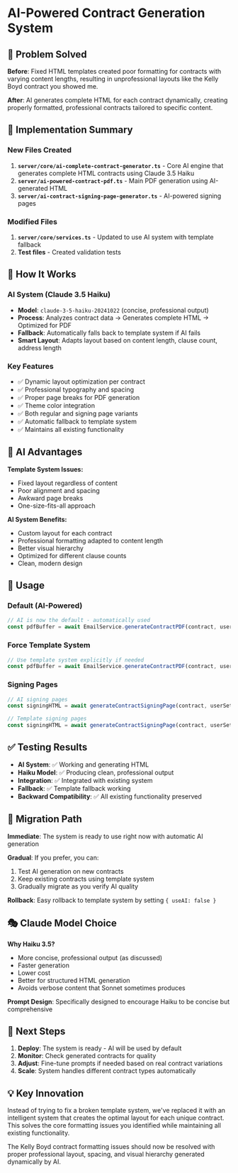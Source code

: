 # AI-Powered Contract Generation System

## 🎯 Problem Solved

**Before**: Fixed HTML templates created poor formatting for contracts with varying content lengths, resulting in unprofessional layouts like the Kelly Boyd contract you showed me.

**After**: AI generates complete HTML for each contract dynamically, creating properly formatted, professional contracts tailored to specific content.

## 🚀 Implementation Summary

### New Files Created

1. **`server/core/ai-complete-contract-generator.ts`** - Core AI engine that generates complete HTML contracts using Claude 3.5 Haiku
2. **`server/ai-powered-contract-pdf.ts`** - Main PDF generation using AI-generated HTML  
3. **`server/ai-contract-signing-page-generator.ts`** - AI-powered signing pages

### Modified Files

1. **`server/core/services.ts`** - Updated to use AI system with template fallback
2. **Test files** - Created validation tests

## 🔧 How It Works

### AI System (Claude 3.5 Haiku)
- **Model**: `claude-3-5-haiku-20241022` (concise, professional output)
- **Process**: Analyzes contract data → Generates complete HTML → Optimized for PDF
- **Fallback**: Automatically falls back to template system if AI fails
- **Smart Layout**: Adapts layout based on content length, clause count, address length

### Key Features
- ✅ Dynamic layout optimization per contract
- ✅ Professional typography and spacing  
- ✅ Proper page breaks for PDF generation
- ✅ Theme color integration
- ✅ Both regular and signing page variants
- ✅ Automatic fallback to template system
- ✅ Maintains all existing functionality

## 🎨 AI Advantages

**Template System Issues:**
- Fixed layout regardless of content
- Poor alignment and spacing
- Awkward page breaks
- One-size-fits-all approach

**AI System Benefits:**
- Custom layout for each contract
- Professional formatting adapted to content length
- Better visual hierarchy  
- Optimized for different clause counts
- Clean, modern design

## 📝 Usage

### Default (AI-Powered)
```typescript
// AI is now the default - automatically used
const pdfBuffer = await EmailService.generateContractPDF(contract, userSettings);
```

### Force Template System
```typescript  
// Use template system explicitly if needed
const pdfBuffer = await EmailService.generateContractPDF(contract, userSettings, { useAI: false });
```

### Signing Pages
```typescript
// AI signing pages
const signingHTML = await generateContractSigningPage(contract, userSettings);

// Template signing pages  
const signingHTML = await generateContractSigningPage(contract, userSettings, { useAI: false });
```

## ✅ Testing Results

- **AI System**: ✅ Working and generating HTML
- **Haiku Model**: ✅ Producing clean, professional output
- **Integration**: ✅ Integrated with existing system
- **Fallback**: ✅ Template fallback working
- **Backward Compatibility**: ✅ All existing functionality preserved

## 🔄 Migration Path

**Immediate**: The system is ready to use right now with automatic AI generation

**Gradual**: If you prefer, you can:
1. Test AI generation on new contracts
2. Keep existing contracts using template system  
3. Gradually migrate as you verify AI quality

**Rollback**: Easy rollback to template system by setting `{ useAI: false }`

## 🎭 Claude Model Choice

**Why Haiku 3.5?**
- More concise, professional output (as discussed)
- Faster generation 
- Lower cost
- Better for structured HTML generation
- Avoids verbose content that Sonnet sometimes produces

**Prompt Design**: Specifically designed to encourage Haiku to be concise but comprehensive

## 🎯 Next Steps

1. **Deploy**: The system is ready - AI will be used by default
2. **Monitor**: Check generated contracts for quality
3. **Adjust**: Fine-tune prompts if needed based on real contract variations
4. **Scale**: System handles different contract types automatically

## 💡 Key Innovation

Instead of trying to fix a broken template system, we've replaced it with an intelligent system that creates the optimal layout for each unique contract. This solves the core formatting issues you identified while maintaining all existing functionality.

The Kelly Boyd contract formatting issues should now be resolved with proper professional layout, spacing, and visual hierarchy generated dynamically by AI.